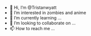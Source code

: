 - 👋 Hi, I’m @Tristanwyatt
- 👀 I’m interested in zombies and anime
- 🌱 I’m currently learning ...
- 💞️ I’m looking to collaborate on ...
- 📫 How to reach me ...

<!---
Tristanwyatt/Tristanwyatt is a ✨ special ✨ repository because its `README.md` (this file) appears on your GitHub profile.
You can click the Preview link to take a look at your changes.
--->
